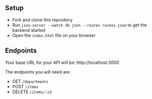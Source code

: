 ## Setup

- Fork and clone this repository
- Run `json-server --watch db.json --routes routes.json` to get the backend started
- Open the `index.html` file on your browser

## Endpoints

Your base URL for your API will be: http://localhost:3000

The endpoints you will need are:

- GET `/departments`
- POST `/items`
- DELETE `/items/:id`